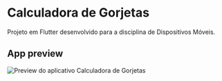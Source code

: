 # Calculadora de Gorjetas

Projeto em Flutter desenvolvido para a disciplina de Dispositivos Móveis.

## App preview

![Preview do aplicativo Calculadora de Gorjetas](https://i.imgur.com/bu42LD7.png)